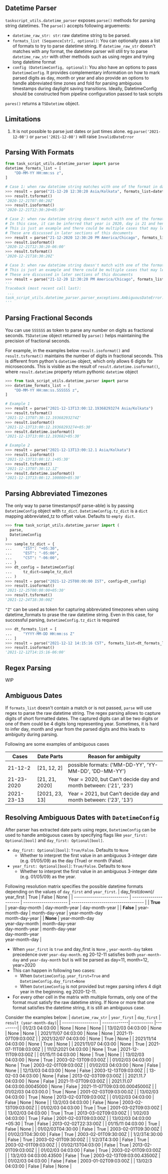 ## Datetime Parser

`taskscript_utils.datetime_parser` exposes `parse()` methods for parsing string datetimes.
The `parse()` accepts following arguements:

- `datetime_raw_str: str`: raw datetime string to be parsed.
- `formats_list (Sequence[str], optional)`: You can optionally pass a list of formats to try to parse datetime string. If `datetime_raw_str` doesn't matches with any format, the datetime parser will still try to parse `datetime_raw_str` with other methods such as using regex and trying long datetime format
- `config (DatetimeConfig, optional)`: You also have an options to pass `DatetimeConfig`. It provides complementary information on how to mark parsed digits as day, month or year and also provide an options to handle abbreviated time zones and fold for parsing ambiguous timestamps during daylight saving transitions. Ideally, DatetimeConfig should be constructed from pipeline configuration passed to task scripts

`pares()` returns a `TSDatetime` object.

## Limitations

1. It is not possible to parse just dates or just times alone.
   eg.`parse('2021-12-08')` or `parse('2021-12-08')` will raise `InvalidDateError`

## Parsing With Formats

```Python
from task_script_utils.datetime_parser import parse
datetime_formats_list = [
    "DD-MM-YY HH:mm:ss z",
]

# Case 1: when raw datetime string matches with one of the format in datetime_formats_list
>>> result = parse("21-12-20 12:30:20 Asia/Kolkata", formats_list=datetime_formats_list)
>>> result.tsformat()
'2020-12-21T07:00:20Z'
>>> result.isoformat()
'2020-12-21T12:30:20+05:30'

# Case 2: when raw datetime string doesn't match with one of the format in datetime_formats_list but can be parsed without any ambiguity
# In this case, it can be inferred that year is 2020, day is 21 and hence month is 12
# This is just an example and there could be multiple cases that may lead to ambiguity or invalid datetime.
# These are discussed in later sections of this documents
>>> result = parse("21-12-2020 12:30:20 PM America/Chicago", formats_list=datetime_formats_list)
>>> result.isoformat()
'2020-12-21T12:30:20-06:00'
>>> result.tsformat()
'2020-12-21T18:30:20Z'

# Case 3: when raw datetime string doesn't match with one of the format in datetime_formats_list and is ambiguous
# This is just an example and there could be multiple cases that may lead to ambiguity or invalid datetime.
# These are discussed in later sections of this documents
>>> result = parse("21-12-20 12:30:20 PM America/Chicago", formats_list=datetime_formats_list)
'''
Traceback (most recent call last):
 ...
task_script_utils.datetime_parser.parser_exceptions.AmbiguousDateError: Ambiguous date:21-12-20, possible formats: ('MM-DD-YY', 'YY-MM-DD', 'DD-MM-YY')
'''
```

## Parsing Fractional Seconds

You can use `SSSSSS` as token to parse any number on digits as fractional seconds.
`TSDatetime` object returned by `parse()` helps maintaining the precision of fractional seconds.

For example, in the examples below `result.isoformat()` and `result.tsformat()` maintains the number of digits in fractional seconds.
This is different from python's `datetime` object, which only allows 6 digits for microseconds.
This is visible as the result of `result.datetime.isoformat()`, where `result.datetime` property return pythonic `datetime` object

```python
>>> from task_script_utils.datetime_parser import parse
>>> datetime_formats_list = [
    "DD-MM-YY HH:mm:ss.SSSSSS z",
]

# Example 1
>>> result = parse("2021-12-13T13:00:12.19368293274 Asia/Kolkata")
>>> result.tsformat()
'2021-12-13T07:30:12.19368293274Z'
>>> result.isoformat()
'2021-12-13T13:00:12.19368293274+05:30'
>>> result.datetime.isoformat()
'2021-12-13T13:00:12.193682+05:30'

# Example 2
>>> result = parse("2021-12-13T13:00:12.1 Asia/Kolkata")
>>> result.isoformat()
'2021-12-13T13:00:12.1+05:30'
>>> result.tsformat()
'2021-12-13T07:30:12.1Z'
>>> result.datetime.isoformat()
'2021-12-13T13:00:12.100000+05:30'
```

## Parsing Abbreviated Timezones

The only way to parse timestamps(if parse-able) is by passing `DatetimeConfig` object with `tz_dict`.
`DatetimeConfig.tz_dict` is a `dict` mapping abbreviated_tz to offset value. Defaults to `empty dict`.

```python
>>> from task_script_utils.datetime_parser import (
  parse,
  DatetimeConfig
)
>>> sample_tz_dict = {
...     "IST": "+05:30",
...     "EST": "-05:00",
...     "CST": "-06:00",
... }
>>> dt_config = DatetimeConfig(
...     tz_dict=sample_tz_dict
... )
>>> result = parse("2021-12-25T00:00:00 IST", config=dt_config)
>>> result.isoformat()
'2021-12-25T00:00:00+05:30'
>>> result.tsformat()
'2021-12-24T18:30:00Z'
```

`"Z"` can be used as token for capturing abbreviated timezones when using datetime_formats to prase the raw datetime string. Even in this case, for successful parsing, `DatetimeConfig.tz_dict` is required

```python
>>> dt_formats_list = [
...     "YYYY-MM-DD HH:mm:ss Z"
... ]
>>> result = parse("2021-12-12 14:15:16 CST", formats_list=dt_formats_list, config=dt_config)
>>> result.isoformat()
'2021-12-12T14:15:16-06:00'

```
## Regex Parsing

WIP

## Ambiguous Dates

If `formats_list` doesn't contain a match or is not passed, `parse` will use regex to parse the raw datetime string.
The regex parsing allows to capture digits of short formatted dates. The captured digits can all be two digits or one of them could be 4 digits long representing year.
Sometimes, it is hard to infer day, month and year from the parsed digits and this leads to ambiguity during parsing.

Following are some examples of ambiguous cases

| Cases      | Date Parts     | Reason for ambiguity                                              |
| ---------- | -------------- | ----------------------------------------------------------------- |
| 21-12-2    | [21, 12, 2]    | possible formats: ('MM-DD-YY', 'YY-MM-DD', 'DD-MM-YY')            |
| 21-23-2020 | [21, 21, 2020] | Year = 2020, but Can't decide day and month between: ('21', '23') |
| 2021-23-13 | [2021, 23, 13] | Year = 2021, but Can't decide day and month between: ('23', '13') |

## Resolving Ambiguous Dates with `DatetimeConfig`

After parser has extracted date parts using regex, `DatetimeConfig` can be used to handle ambiguous cases by specifying flags like `year_first: Optional[bool]` and `day_first: Optional[bool]`.

- `day_first: Optional[bool]`: `True/False`. Defaults to `None`
  - Whether to interpret the first value in an ambiguous 3-integer date (e.g. 01/05/09) as the day (True) or month (False).
- `year_first: Optional[bool]`: `True/False`. Defaults to `None`
  - Whether to interpret the first value in an ambiguous 3-integer date (e.g. 01/05/09) as the year.

Following resolution matrix specifies the possible datetime formats depending on the values of `day_first` and `year_first`.
| day_first(down)/ year_first | True | False | None |
| --------------------------- | ---------------------- | ---------------------- | ------------------------------------ |
| **True** | year-day-month | day-month-year | day-month-year |
| **False** | year-month-day | month-day-year | year-month-day <br> month-day-year |
| **None** | year-month-day <br> year-day-month | month-day-year <br> day-month-year | month-day-year <br> day-month-year <br> year-month-day |

- When `year_first` is `true` and day_first is `None` , `year-month-day` takes precedence over `year-day-month`. eg 20-12-11 satisfies both `year-month-day` and `year-day-month` but is will be parsed as day=11, month=12, year=2020
- This can happen in following two cases:
  - When `DatetimeConfig.year_first=True` and `DatetimeConfig.day_first=None`
  - When `DatetimeConfig` is not provided but regex parsing infers 4 digit year in the beginning. eg 2020-12-11.
- For every other cell in the matrix with multiple formats, only one of the format must satisfy the raw datetime string. If None or more that one format satisfies the datetime string, it is still an ambiguous case.

Consider the examples below:
| `datetime_raw_str` | `year_first` | `day_first` | `result (year-month-day)`|
| ------------------ | -------------| ----------- |---------|
| 01/2/3 04:03:00 | None | None | None |
| 13/02/03 04:03:00 | None | None | None |
| 2021/11/07 04:03:00 | None | None | 2021-11-07T09:03:00Z |
| 2021/32/07 04:03:00 | None | True | None |
| 2021/11/14 04:03:00 | None | True | None |
| 2021/11/07 04:03:00 | None | True | 2021-07-11T08:03:00Z |
| 11\12\2021 04:03:00 | None | True | 2021-12-11T09:03:00Z |
| 01/15/11 04:03:00 | None | True | None |
| 13/02/03 04:03:00 | None | True | 2003-02-13T09:03:00Z |
| 01/02/03 04:03:00 | None | True | 2003-02-01T09:03:00Z |
| 01/02/03 04:03:00 | None | False | None |
| 12/13/03 04:03:00 | None | False | 2003-12-13T09:03:00Z |
| 13-02-03 04:03:00 | None | False | 2013-02-03T09:03:00Z |
| 2021.11.7 04:03:00 | None | False | 2021-11-07T09:03:00Z |
| 2021.11.07 04:03:00.00045000 | None | False | 2021-11-07T09:03:00.00045000Z |
| 01/02/03 04:03:00.0 | True | None | 2001-02-03T09:03:00.0Z |
| 13/02/03 04:03:00 | True | None | 2013-02-03T09:03:00Z |
| 01/02/03 04:03:00 | False | None | None |
| 13/2/03 04:03:00 | False | None | 2003-02-13T09:03:00Z |
| 01/02/03 04:03:00 | True | True | 2001-03-02T09:03:00Z |
| 13/02/03 04:03:00 | True | True | 2013-03-02T09:03:00Z |
| 1/02/03 04:03:00 | True | False | 2001-02-03T09:03:00Z |
| 13/02/03 04:03:00 +05:30 | True | False | 2013-02-02T22:33:00Z |
| 01/15/11 04:03:00 | True | False | None |
| 01/02/03T04:30:00 | False | True | 2003-02-01T09:30:00Z |
| 01/02/3T04:30:00 | False | True | 2003-02-01T09:30:00Z |
| 1/2/3T4:30:00 | False | True | 2003-02-01T09:30:00Z |
| 1/2/3T4:3:00 | False | True | 2003-02-01T09:03:00Z |
| 01/02/13T04:03:00 | False | True | 2013-02-01T09:03:00Z |
| 01/02/03 04:03:00 | False | True | 2003-02-01T09:03:00Z |
| 13/2/03 04:03:00.43500 | False | True | 2003-02-13T09:03:00.43500Z |
| 01/02/03 04:03:00 | False | False | 2003-01-02T09:03:00Z |
| 13/02/3 04:03:00 | False | False | None |
